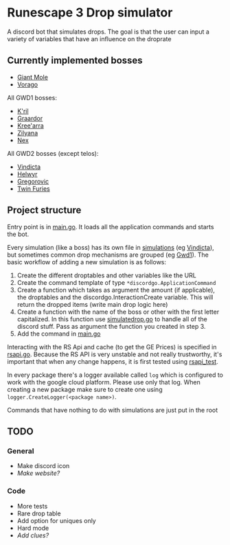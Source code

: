 # Runescape 3 Drop simulator

A discord bot that simulates drops. 
The goal is that the user can input a variety of variables that have an influence on the droprate

## Currently implemented bosses

- [Giant Mole]('./giantmole.go)
- [Vorago]('./vorago.go)

All GWD1 bosses:
- [K'ril](./simulations/kril.go)
- [Graardor](./simulations/graardor.go)
- [Kree'arra](./simulations/kreearra.go)
- [Zilyana](./simulations/zilyana.go)
- [Nex](./simulations/nex.go)

All GWD2 bosses (except telos):
- [Vindicta](./simulations/vindicta.go)
- [Helwyr](./simulations/helwyr.go)
- [Gregorovic](./simulations/gregorovic.go)
- [Twin Furies](./simulations/twinfuries.go)

## Project structure

Entry point is in [main.go](./main.go). It loads all the application commands and starts the bot.

Every simulation (like a boss) has its own file in [simulations](./simulations) (eg [Vindicta](./simulations/vindicta.go)), but sometimes common drop mechanisms are grouped (eg [Gwd1](./simulations/gwd1.go)). The basic workflow of adding a new simulation is as follows:
1. Create the different droptables and other variables like the URL
2. Create the command template of type `*discordgo.ApplicationCommand` 
3. Create a function which takes as argument the amount (if applicable), the droptables and the discordgo.InteractionCreate variable. This will return the dropped items (write main drop logic here)
4. Create a function with the name of the boss or other with the first letter capitalized. In this function use [simulatedrop.go](./simulations/simulatedrop.go) to handle all of the discord stuff. Pass as argument the function you created in step 3.
5. Add the command in [main.go](./main.go)

Interacting with the RS Api and cache (to get the GE Prices) is specified in [rsapi.go]('./rsapi/rsapi). Because the RS API is very unstable and not really trustworthy, it's important that when any change happens, it is first tested using [rsapi_test]('./rsapi/rsapi_test.go).

In every package there's a logger available called `log` which is configured to work with the google cloud platform. Please use only that log. When creating a new package make sure to create one using `logger.CreateLogger(<package name>)`.

Commands that have nothing to do with simulations are just put in the root

## TODO

### General

- Make discord icon
- _Make website?_

### Code

- More tests
- Rare drop table
- Add option for uniques only
- Hard mode
- _Add clues?_
